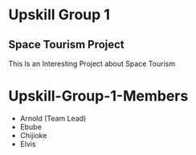 <h1> Upskill Group 1 </h1>
<h2> Space Tourism Project </h2>

<p>This Is an Interesting Project about Space Tourism </p>

# Upskill-Group-1-Members

- Arnold (Team Lead)
- Ebube
- Chijioke
- Elvis
